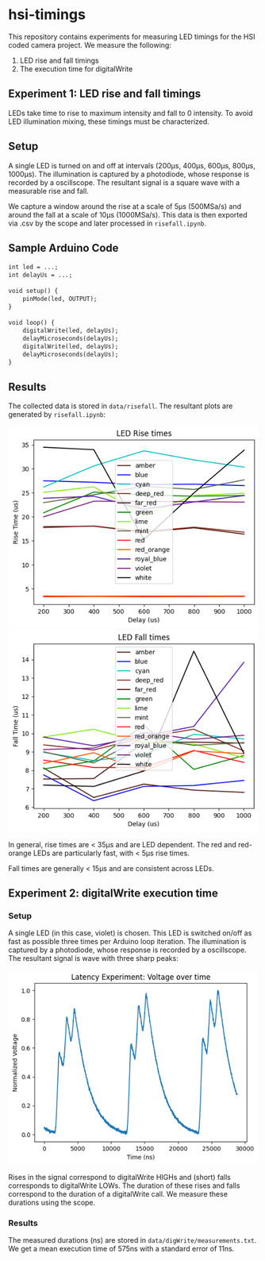 # hsi-timings

This repository contains experiments for measuring LED timings for the HSI coded camera project. We measure the following:
1. LED rise and fall timings
2. The execution time for digitalWrite

## Experiment 1: LED rise and fall timings
LEDs take time to rise to maximum intensity and fall to 0 intensity. To avoid LED illumination mixing, these timings must be characterized.

## Setup
A single LED is turned on and off at intervals (200μs, 400μs, 600μs, 800μs, 1000μs). The illumination is captured by a photodiode, whose response is recorded by a oscillscope. The resultant signal is a square wave with a measurable rise and fall.

We capture a window around the rise at a scale of 5μs (500MSa/s) and around the fall at a scale of 10μs (1000MSa/s). This data is then exported via .csv by the scope and later processed in `risefall.ipynb`.

## Sample Arduino Code

```
int led = ...;
int delayUs = ...;

void setup() {
    pinMode(led, OUTPUT);
}

void loop() {
    digitalWrite(led, delayUs);
    delayMicroseconds(delayUs);
    digitalWrite(led, delayUs);
    delayMicroseconds(delayUs);
}
```

## Results
The collected data is stored in `data/risefall`. The resultant plots are generated by `risefall.ipynb`:

![rise](./plots/rise.png)
![fall](./plots/fall.png)

In general, rise times are < 35μs and are LED dependent. The red and red-orange LEDs are particularly fast, with < 5μs rise times.

Fall times are generally < 15μs and are consistent across LEDs.

## Experiment 2: digitalWrite execution time

### Setup
A single LED (in this case, violet) is chosen. This LED is switched on/off as fast as possible three times per Arduino loop iteration. The illumination is captured by a photodiode, whose response is recorded by a oscillscope. The resultant signal is wave with three sharp peaks:

![digWrite](./plots/digWrite.png)

Rises in the signal correspond to digitalWrite HIGHs and (short) falls corresponds to digitalWrite LOWs. The duration of these rises and falls correspond to the duration of a digitalWrite call. We measure these durations using the scope.

### Results

The measured durations (ns) are stored in `data/digWrite/measurements.txt`. We get a mean execution time of 575ns with a standard error of 11ns.
